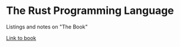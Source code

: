 # The Rust Programming Language

Listings and notes on "The Book"

[Link to book](https://doc.rust-lang.org/book/title-page.html)

